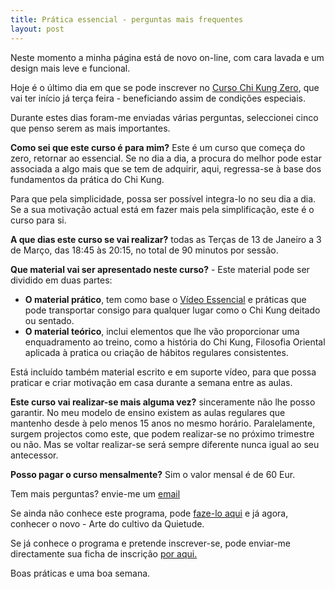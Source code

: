 ```yaml
---
title: Prática essencial - perguntas mais frequentes 
layout: post
---
```

Neste momento a minha página está de novo on-line, com cara lavada e um design mais leve e funcional.

Hoje é o último dia em que se pode inscrever no [Curso Chi Kung Zero](http://lourencoazevedo.com/zero.html), que vai ter início já terça feira - beneficiando assim de condições especiais.

Durante estes dias foram-me enviadas várias perguntas, seleccionei cinco que penso serem as mais importantes.

**Como sei que este curso é para mim?** Este é um curso que começa do zero, retornar ao essencial. Se no dia a dia, a procura do melhor pode estar associada a algo mais que se tem de adquirir, aqui, regressa-se à base dos fundamentos da prática do Chi Kung. 

Para que pela simplicidade, possa ser possível integra-lo no seu dia a dia. Se a sua motivação actual está em fazer mais pela simplificação, este é o curso para si.

**A que dias este curso se vai realizar?** todas as Terças de 13 de Janeiro a 3 de Março, das 18:45 às 20:15, no total de 90 minutos por sessão.

**Que material vai ser apresentado neste curso?** - Este material pode ser dividido em duas partes:

+ **O material prático**, tem como base o [Vídeo Essencial](http://lourencoazevedo.com/video.html) e práticas que pode transportar consigo para qualquer lugar como o Chi Kung deitado ou sentado. 
+ **O material teórico**, inclui elementos que lhe vão proporcionar uma enquadramento ao treino, como a história do Chi Kung, Filosofia Oriental aplicada à pratica ou criação de hábitos regulares consistentes.

Está incluído também material escrito e em suporte vídeo, para que possa praticar e criar motivação em casa durante a semana entre as aulas. 

**Este curso vai realizar-se mais alguma vez?** sinceramente não lhe posso garantir. No meu modelo de ensino existem as aulas regulares que mantenho desde à pelo menos 15 anos no mesmo horário. Paralelamente, surgem projectos como este, que podem realizar-se no próximo trimestre ou não. Mas se voltar realizar-se será sempre diferente nunca igual ao seu antecessor. 

**Posso pagar o curso mensalmente?** Sim o valor mensal é de 60 Eur. 

Tem mais perguntas? envie-me um [email](mailto:lourenco.azevedo@gmail.com)

Se ainda não conhece este programa, pode [faze-lo aqui](http://lourencoazevedo.com/zero.html) e já agora, conhecer o novo - Arte do cultivo da Quietude.

Se já conhece o programa e pretende inscrever-se, pode  enviar-me directamente sua ficha de inscrição [por aqui.](http://form.jotformeu.com/form/50007240461339)

Boas práticas e uma boa semana. 









